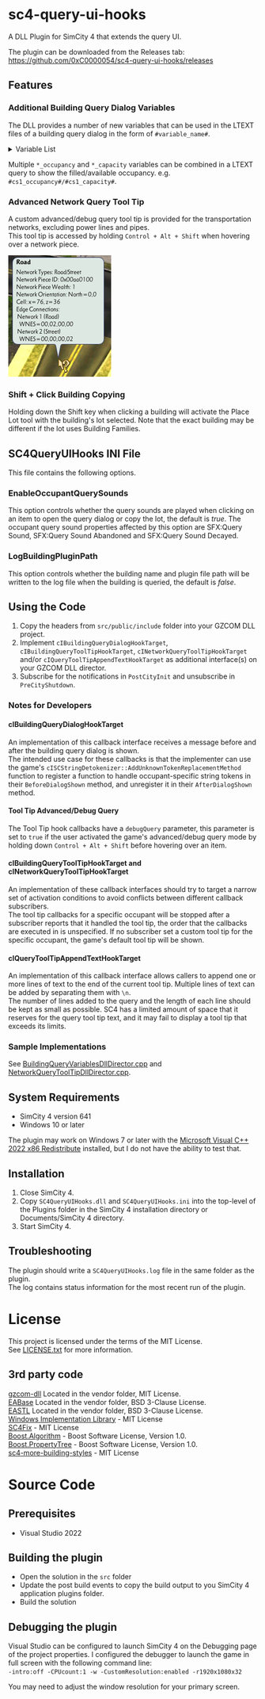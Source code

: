 # sc4-query-ui-hooks

A DLL Plugin for SimCity 4 that extends the query UI.   

The plugin can be downloaded from the Releases tab: https://github.com/0xC0000054/sc4-query-ui-hooks/releases

## Features

### Additional Building Query Dialog Variables

The DLL provides a number of new variables that can be used in the LTEXT files
of a building query dialog in the form of `#variable_name#`.
<details>
<summary>Variable List</summary>

| Name | Description |
|------|-------------|
| building_full_funding_capacity | The cost for Education, Fire, Health, Police and Power buildings at the full (100%) capacity. For Fire and Police stations this is the coverage radius. |
| building_full_funding_coverage | The cost for Education, and Health buildings at the full (100%) coverage radius (School Bus/Ambulance). |
| building_is_w2w | Shows a 'Yes' or 'No' value based on whether the building has a W2W occupant group. |
| building_styles | Shows a list of the building's styles. |
| growth_stage | The growth stage of the building's lot. |
| mysim_name | The name of the MySim that lives in the selected residence. |
| r1_occupancy | The current number of R§ occupants. |
| r1_capacity | The R§ occupant capacity. |
| r2_occupancy | The current number of R§§ occupants. |
| r2_capacity | The R§§ occupant capacity. |
| r3_occupancy | The current number of R§§§ occupants. |
| r3_capacity | The R§§§ occupant capacity. |
| cs1_occupancy | The current number of Cs§ occupants. |
| cs1_capacity | The Cs§ occupant capacity. |
| cs2_occupancy | The current number of Cs§§ occupants. |
| cs2_capacity | The Cs§§ occupant capacity. |
| cs3_occupancy | The current number of Cs§§§ occupants. |
| cs3_capacity | The Cs§§§ occupant capacity. |
| co2_occupancy | The current number of Co§§ occupants. |
| co2_capacity | The Co§§ occupant capacity. |
| co3_occupancy | The current number of Co§§§ occupants. |
| co3_capacity | The Co§§§ occupant capacity. |
| ir_occupancy | The current number of I-R occupants. |
| ir_capacity | The I-R occupant capacity. |
| id_occupancy | The current number of I-D occupants. |
| id_capacity | The I-D occupant capacity. |
| im_occupancy | The current number of I-M occupants. |
| im_capacity | The I-M occupant capacity. |
| iht_occupancy | The current number of I-HT occupants. |
| iht_capacity | The I-HT occupant capacity. |
</details>

Multiple `*_occupancy` and `*_capacity` variables can be combined in a LTEXT query to show the filled/available occupancy.
e.g. `#cs1_occupancy#/#cs1_capacity#`.

### Advanced Network Query Tool Tip

A custom advanced/debug query tool tip is provided for the transportation networks, excluding power lines and pipes.   
This tool tip is accessed by holding `Control + Alt + Shift` when hovering over a network piece.

![Network Query Tool Tip](images/CustomNetworkTooltip.jpg)

### Shift + Click Building Copying

Holding down the Shift key when clicking a building will activate the Place Lot tool with the building's lot selected.
Note that the exact building may be different if the lot uses Building Families.

## SC4QueryUIHooks INI File

This file contains the following options.

### EnableOccupantQuerySounds

This option controls whether the query sounds are played when clicking on an item to open the query dialog
or copy the lot, the default is _true_.
The occupant query sound properties affected by this option are SFX:Query Sound, SFX:Query Sound Abandoned and SFX:Query Sound Decayed.

### LogBuildingPluginPath

This option controls whether the building name and plugin file path will be written to the log file when the
building is queried, the default is _false_.

## Using the Code

1. Copy the headers from `src/public/include` folder into your GZCOM DLL project.
2. Implement `cIBuildingQueryDialogHookTarget`, `cIBuildingQueryToolTipHookTarget`, `cINetworkQueryToolTipHookTarget` and/or
`cIQueryToolTipAppendTextHookTarget` as additional interface(s) on your GZCOM DLL director.
3. Subscribe for the notifications in `PostCityInit` and unsubscribe in `PreCityShutdown`.

### Notes for Developers

#### cIBuildingQueryDialogHookTarget

An implementation of this callback interface receives a message before and after the building query dialog is shown.    
The intended use case for these callbacks is that the implementer can use the game's `cISCStringDetokenizer::AddUnknownTokenReplacementMethod` function
to register a function to handle occupant-specific string tokens in their `BeforeDialogShown` method, and unregister it in their `AfterDialogShown` method.

#### Tool Tip Advanced/Debug Query

The Tool Tip hook callbacks have a `debugQuery` parameter, this parameter is set to `true` if the user activated the
game's advanced/debug query mode by holding down `Control + Alt + Shift` before hovering over an item.

#### cIBuildingQueryToolTipHookTarget and cINetworkQueryToolTipHookTarget

An implementation of these callback interfaces should try to target a narrow set of activation conditions
to avoid conflicts between different callback subscribers.    
The tool tip callbacks for a specific occupant will be stopped after a subscriber reports that it handled
the tool tip, the order that the callbacks are executed in is unspecified.
If no subscriber set a custom tool tip for the specific occupant, the game's default tool tip will be shown.

#### cIQueryToolTipAppendTextHookTarget

An implementation of this callback interface allows callers to append one or more lines of text to the end of
the current tool tip. Multiple lines of text can be added by separating them with `\n`.    
The number of lines added to the query and the length of each line should be kept as small as possible. SC4
has a limited amount of space that it reserves for the query tool tip text, and it may fail to display a tool
tip that exceeds its limits.

### Sample Implementations

See [BuildingQueryVariablesDllDirector.cpp](src/child-directors/BuildingQueryVariablesDllDirector.cpp) and [NetworkQueryToolTipDllDirector.cpp](src/child-directors/NetworkQueryToolTipDllDirector.cpp).

## System Requirements

* SimCity 4 version 641
* Windows 10 or later

The plugin may work on Windows 7 or later with the [Microsoft Visual C++ 2022 x86 Redistribute](https://aka.ms/vs/17/release/vc_redist.x86.exe) installed, but I do not have the ability to test that.

## Installation

1. Close SimCity 4.
2. Copy `SC4QueryUIHooks.dll` and `SC4QueryUIHooks.ini` into the top-level of the Plugins folder in the SimCity 4 installation directory or Documents/SimCity 4 directory.
3. Start SimCity 4.

## Troubleshooting

The plugin should write a `SC4QueryUIHooks.log` file in the same folder as the plugin.    
The log contains status information for the most recent run of the plugin.

# License

This project is licensed under the terms of the MIT License.    
See [LICENSE.txt](LICENSE.txt) for more information.

## 3rd party code

[gzcom-dll](https://github.com/nsgomez/gzcom-dll/tree/master) Located in the vendor folder, MIT License.    
[EABase](https://github.com/electronicarts/EABase) Located in the vendor folder, BSD 3-Clause License.    
[EASTL](https://github.com/electronicarts/EASTL) Located in the vendor folder, BSD 3-Clause License.    
[Windows Implementation Library](https://github.com/microsoft/wil) - MIT License    
[SC4Fix](https://github.com/nsgomez/sc4fix) - MIT License    
[Boost.Algorithm](https://www.boost.org/doc/libs/1_84_0/libs/algorithm/doc/html/index.html) - Boost Software License, Version 1.0.    
[Boost.PropertyTree](https://www.boost.org/doc/libs/1_84_0/doc/html/property_tree.html) - Boost Software License, Version 1.0.    
[sc4-more-building-styles](https://github.com/0xC0000054/sc4-more-building-styles) - MIT License

# Source Code

## Prerequisites

* Visual Studio 2022

## Building the plugin

* Open the solution in the `src` folder
* Update the post build events to copy the build output to you SimCity 4 application plugins folder.
* Build the solution

## Debugging the plugin

Visual Studio can be configured to launch SimCity 4 on the Debugging page of the project properties.
I configured the debugger to launch the game in full screen with the following command line:    
`-intro:off -CPUcount:1 -w -CustomResolution:enabled -r1920x1080x32`

You may need to adjust the window resolution for your primary screen.

